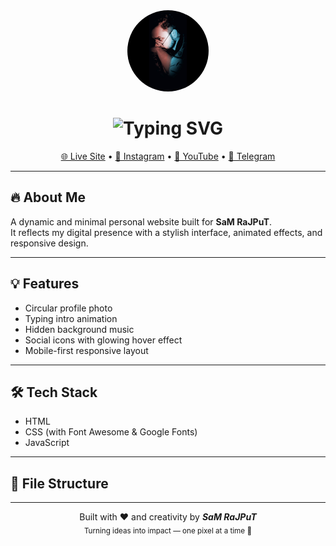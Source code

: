 <div align="center">
<img src="https://raw.githubusercontent.com/unique-error/samrajput/main/assets/sam.jpg"
     width="130" height="130"
     style="border-radius: 50%; background-color: #ffffff;" 
     alt="Sam Rajput" />
</div>

<h1 align="center">
  <img src="https://readme-typing-svg.herokuapp.com?font=Fira+Code&size=28&duration=3000&pause=1000&color=00FFFF&center=true&vCenter=true&width=435&lines=🔥+SaM+RaJPuT+🔥;The+One+and+Only+Portfolio" alt="Typing SVG" />
</h1>

<p align="center">
  <a href="https://unique-error.github.io/samrajput/">🌐 Live Site</a> •
  <a href="https://www.instagram.com/unique__error/">📸 Instagram</a> •
  <a href="https://youtube.com/@uniqueerror">🎥 YouTube</a> •
  <a href="https://t.me/UniQueErrOr">💬 Telegram</a>
</p>

---

## 🔥 About Me

A dynamic and minimal personal website built for **SaM RaJPuT**.  
It reflects my digital presence with a stylish interface, animated effects, and responsive design.

---

## 💡 Features

- Circular profile photo  
- Typing intro animation  
- Hidden background music  
- Social icons with glowing hover effect  
- Mobile-first responsive layout  

---

## 🛠 Tech Stack

- HTML  
- CSS (with Font Awesome & Google Fonts)  
- JavaScript  

---

## 📁 File Structure
---

<p align="center">
  Built with ❤️ and creativity by <b><i>SaM RaJPuT</i></b> <br>
  <sub>Turning ideas into impact — one pixel at a time 🚀</sub>
</p>

